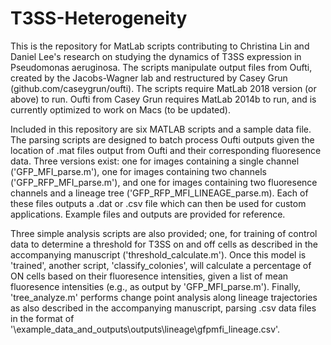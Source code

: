 # T3SS-Heterogeneity
This is the repository for MatLab scripts contributing to Christina Lin and Daniel Lee's research on studying the dynamics of T3SS expression in Pseudomonas aeruginosa.
The scripts manipulate output files from Oufti, created by the Jacobs-Wagner lab and restructured by Casey Grun (github.com/caseygrun/oufti).
The scripts require MatLab 2018 version (or above) to run. Oufti from Casey Grun requires MatLab 2014b to run, and is currently optimized to work on Macs (to be updated).

Included in this repository are six MATLAB scripts and a sample data file. The parsing scripts are designed to batch process Oufti outputs given the location of .mat files output from Oufti and their corresponding fluoresence data. Three versions exist: one for images containing a single channel ('GFP_MFI_parse.m'), one for images containing two channels ('GFP_RFP_MFI_parse.m'), and one for images containing two fluoresence channels and a lineage tree ('GFP_RFP_MFI_LINEAGE_parse.m). Each of these files outputs a .dat or .csv file which can then be used for custom applications. Example files and outputs are provided for reference. 

Three simple analysis scripts are also provided; one, for training of control data to determine a threshold for T3SS on and off cells as described in the accompanying manuscript ('threshold_calculate.m'). Once this model is 'trained', another script, 'classify_colonies', will calculate a percentage of ON cells based on their fluoresence intensities, given a list of mean fluoresence intensities (e.g., as output by 'GFP_MFI_parse.m'). Finally, 'tree_analyze.m' performs change point analysis along lineage trajectories as also described in the accompanying manuscript, parsing .csv data files in the format of '\example_data_and_outputs\outputs\lineage\gfpmfi_lineage.csv'. 
